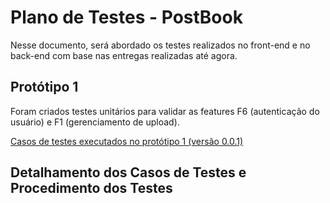 # Plano de Testes - PostBook

Nesse documento, será abordado os testes realizados no front-end e no back-end com base nas entregas
realizadas até agora.

## Protótipo 1

Foram criados testes unitários para validar as features F6 (autenticação do usuário) e F1 (gerenciamento de upload).

[Casos de testes executados no protótipo 1 (versão 0.0.1)](https://github.com/es20231/eqp5/blob/gleideson_freitas/docs/test/teste.md)

## Detalhamento dos Casos de Testes e Procedimento dos Testes
